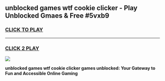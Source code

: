 
## unblocked games wtf cookie clicker - Play Unblocked Gmaes & Free #5vxb9
<h3>
<a href="https://news.freeplayer.one?title=unblocked_games_wtf_cookie_clicker&ref=03M">CLICK TO PLAY</a></h3>
<hr>

<h3>
<a href="https://news.freeplayer.one?title=unblocked_games_wtf_cookie_clicker&ref=03M">CLICK 2 PLAY</a>
  
</h3>

<a href="https://news.freeplayer.one?title=unblocked_games_wtf_cookie_clicker&ref=03M"><img src="https://clearcache.store/games.png"></a>


**unblocked games wtf cookie clicker games unblocked: Your Gateway to Fun and Accessible Online Gaming**
